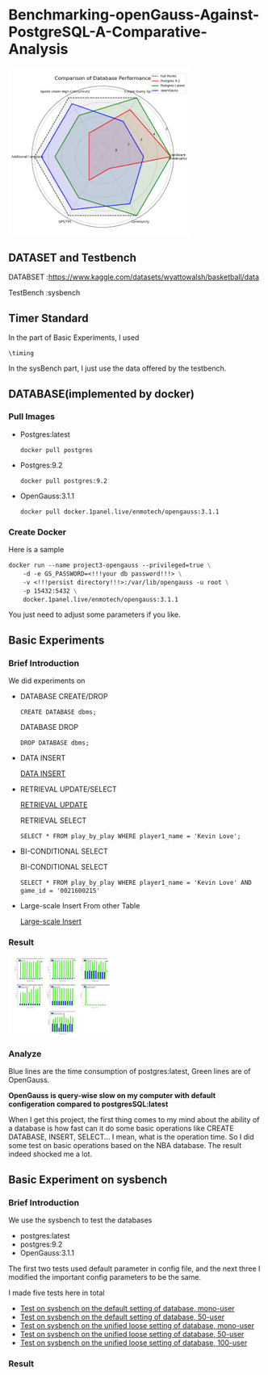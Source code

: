 # Benchmarking-openGauss-Against-PostgreSQL-A-Comparative-Analysis
<img src="./photo/polar_graph.png" alt="polar_graph" style="zoom:45%;" />

## DATASET and Testbench
DATABSET :https://www.kaggle.com/datasets/wyattowalsh/basketball/data

TestBench :sysbench

## Timer Standard

In the part of Basic Experiments, I used 

```postgresql
\timing
```

In the sysBench part, I just use the data offered by the testbench.

## DATABASE(implemented by docker)

### Pull Images

- Postgres:latest

  ```shell
  docker pull postgres
  ```

- Postgres:9.2

  ```shell
  docker pull postgres:9.2
  ```

- OpenGauss:3.1.1

  ```shell
  docker pull docker.1panel.live/enmotech/opengauss:3.1.1
  ```

### Create Docker

Here is a sample 

```dockerfile
docker run --name project3-opengauss --privileged=true \
	-d -e GS_PASSWORD=<!!!your db password!!!> \
	-v <!!!persist directory!!!>:/var/lib/opengauss -u root \
	-p 15432:5432 \
	docker.1panel.live/enmotech/opengauss:3.1.1
```

You just need to adjust some parameters if you like.

## Basic Experiments

### Brief Introduction

We did experiments on 

- DATABASE CREATE/DROP

  ```postgresql
  CREATE DATABASE dbms;
  ```

  DATABASE DROP 

  ```postgresql
  DROP DATABASE dbms;
  ```

- DATA INSERT

  [DATA INSERT](./src/import.sql)

- RETRIEVAL UPDATE/SELECT

  [RETRIEVAL UPDATE](./src/actual_retrieval_update.sql)

  RETRIEVAL SELECT

  ```postgresql
  SELECT * FROM play_by_play WHERE player1_name = 'Kevin Love';
  ```

- BI-CONDITIONAL SELECT

  BI-CONDITIONAL SELECT

  ```postgresql
  SELECT * FROM play_by_play WHERE player1_name = 'Kevin Love' AND game_id = '0021600215'
  ```

- Large-scale Insert From other Table

  [Large-scale Insert](./src/actual_large_scale_insert.sql)

### Result

<img src="./photo/Basic Expreiments.png" alt="Basic Expreiments" style="zoom:33%;" />

### Analyze

Blue lines are the time consumption of postgres:latest, Green lines are of OpenGauss.

**OpenGauss is query-wise slow on my computer with default configeration compared to postgresSQL:latest**

When I get this project, the first thing comes to my mind about the ability of a database is how fast can it
do some basic operations like CREATE DATABASE, INSERT, SELECT... I mean, what is the operation
time.
So I did some test on basic operations based on the NBA database. The result indeed shocked me a
lot.

## Basic Experiment on sysbench

### Brief Introduction

We use the sysbench to test the databases

- postgres:latest
- postgres:9.2
- OpenGauss:3.1.1

The first two tests used default parameter in config file, and the next three I modified the important config parameters to be the same.

I made five tests here in total

- [Test on sysbench on the default setting of database, mono-user](./src/Mono_User_bench.sql)
- [Test on sysbench on the default setting of database, 50-user](./src/50_User_bench.sql)
- [Test on sysbench on the unified loose setting of database, mono-user](./src/Mono_User_bench_unified.sql)
- [Test on sysbench on the unified loose setting of database, 50-user](./src/50_User_bench_unified.sql)
- [Test on sysbench on the unified loose setting of database, 100-user](./src/100_User_bench_unified.sql)

### Result

